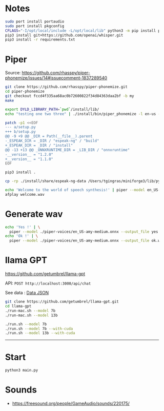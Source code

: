 # Notes

```bash
sudo port install portaudio
sudo port install pkgconfig
CFLAGS="-I/opt/local/include -L/opt/local/lib" python3 -m pip install pyaudio
pip3 install git+https://github.com/openai/whisper.git
pip3 install -r requirements.txt
```

# Piper

Source: https://github.com/rhasspy/piper-phonemize/issues/14#issuecomment-1837289540

```bash
git clone https://github.com/rhasspy/piper-phonemize.git
cd piper-phonemize
git checkout fccd4f335aa68ac0b72600822f34d84363daa2bf -b my
make

export DYLD_LIBRARY_PATH=`pwd`/install/lib/
echo "testing one two three" | ./install/bin/piper_phonemize -l en-us --espeak-data ./install/share/espeak-ng-data/

patch -p1 <<EOF
--- a/setup.py
+++ b/setup.py
@@ -9 +9 @@ _DIR = Path(__file__).parent
-_ESPEAK_DIR = _DIR / "espeak-ng" / "build"
+_ESPEAK_DIR = _DIR / "install"
@@ -13 +13 @@ _ONNXRUNTIME_DIR = _LIB_DIR / "onnxruntime"
-__version__ = "1.2.0"
+__version__ = "1.1.0"
EOF

pip3 install .

cp -rp ./install/share/espeak-ng-data /Users/tgingras/miniforge3/lib/python3.10/site-packages/piper_phonemize/espeak-ng-data

echo 'Welcome to the world of speech synthesis!' | piper --model en_US-lessac-medium --output_file welcome.wav
afplay welcome.wav
```

# Generate wav

```bash
echo 'Yes !' | \
  piper --model ./piper-voices/en_US-amy-medium.onnx --output_file yes.wav
echo 'Ok !' | \
  piper --model ./piper-voices/en_US-amy-medium.onnx --output_file ok.wav
```

# llama GPT

https://github.com/getumbrel/llama-gpt

API: `POST http://localhost:3000/api/chat`

See data : [Data JSON](./data.json)

```bash
git clone https://github.com/getumbrel/llama-gpt.git
cd llama-gpt
./run-mac.sh --model 7b
./run-mac.sh --model 13b

./run.sh --model 7b
./run.sh --model 7b --with-cuda
./run.sh --model 13b --with-cuda
```

---

# Start

```bash
python3 main.py
```

# Sounds 

- https://freesound.org/people/GameAudio/sounds/220175/

